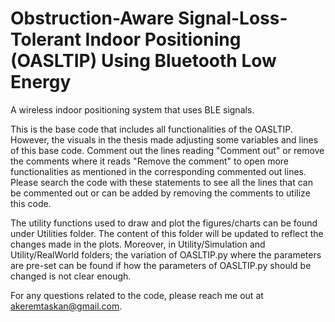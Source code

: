 # Obstruction-Aware Signal-Loss-Tolerant Indoor Positioning (OASLTIP) Using Bluetooth Low Energy 
A wireless indoor positioning system that uses BLE signals.

This is the base code that includes all functionalities of the OASLTIP. However, the visuals in the thesis made adjusting some variables and lines of this base code.
Comment out the lines reading "Comment out" or remove the comments where it reads "Remove the comment" to open more functionalities as mentioned in the corresponding commented out lines. Please search the code with these statements to see all the lines that can be commented out or can be added by removing the comments to utilize this code.

The utility functions used to draw and plot the figures/charts can be found under Utilities folder. The content of this folder will be updated to reflect the changes made in the plots.
Moreover, in Utility/Simulation and Utility/RealWorld folders; the variation of OASLTIP.py where the parameters are pre-set can be found if how the parameters of OASLTIP.py should be changed is not clear enough. 

For any questions related to the code, please reach me out at akeremtaskan@gmail.com.
